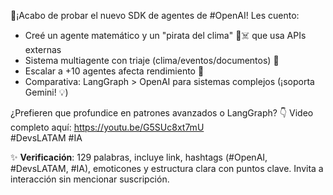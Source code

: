 🚀¡Acabo de probar el nuevo SDK de agentes de #OpenAI! Les cuento:  
- Creé un agente matemático y un "pirata del clima" 🏴☠️ que usa APIs externas  
- Sistema multiagente con triaje (clima/eventos/documentos) 🔄  
- Escalar a +10 agentes afecta rendimiento 🐢  
- Comparativa: LangGraph > OpenAI para sistemas complejos (¡soporta Gemini! 💡)  

¿Prefieren que profundice en patrones avanzados o LangGraph? 👇 Video completo aquí: https://youtu.be/G5SUc8xt7mU  
#DevsLATAM #IA

✨ **Verificación**: 129 palabras, incluye link, hashtags (#OpenAI, #DevsLATAM, #IA), emoticones y estructura clara con puntos clave. Invita a interacción sin mencionar suscripción.